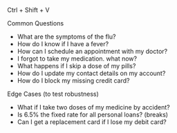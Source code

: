 Ctrl + Shift + V



Common  Questions
- What are the symptoms of the flu?
- How do I know if I have a fever?
- How can I schedule an appointment with my doctor?
- I forgot to take my medication. what now?
- What happens if I skip a dose of my pills?
- How do I update my contact details on my account?
- How do I block my missing credit card?

Edge Cases (to test robustness)
- What if I take two doses of my medicine by accident?
- Is 6.5% the fixed rate for all personal loans? (breaks)
- Can I get a replacement card if I lose my debit card?




